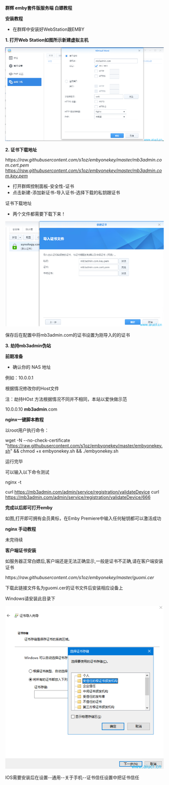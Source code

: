 **群辉 emby套件版服务端 白嫖教程**

**安装教程**

- 在群辉中安装好WebStation跟EMBY

**1. 打开Web Station如图所示新建虚拟主机**

![](./%E7%BE%A4%E8%BE%89emby%E5%A5%97%E4%BB%B6%E7%89%88%E6%9C%8D%E5%8A%A1%E7%AB%AF%20%E7%99%BD%E5%AB%96%E6%95%99%E7%A8%8B.assets/clipboard.png)

**2. 证书下载地址**

https:*//raw.githubusercontent.com/s1oz/embyonekey/master/mb3admin.com.cert.pem* [https:*//raw.githubusercontent.com/s1oz/embyonekey/master/mb3admin.com.key.pem*](https://raw.githubusercontent.com/s1oz/embyonekey/master/mb3admin.com.key.pem)

- 打开群辉控制面板-安全性-证书
- 点击新建-添加新证书-导入证书-选择下载的私钥跟证书

证书下载地址

- 两个文件都需要下载下来！

![](./%E7%BE%A4%E8%BE%89emby%E5%A5%97%E4%BB%B6%E7%89%88%E6%9C%8D%E5%8A%A1%E7%AB%AF%20%E7%99%BD%E5%AB%96%E6%95%99%E7%A8%8B.assets/clipboard-16377215057034.png)

保存后在配置中将mb3admin.com的证书设置为刚导入的的证书

**3. 劫持mb3admin伪站**

**前期准备**

- 确认你的 NAS 地址

例如：10.0.0.1

根据情况修改你的Host文件

注：劫持HOst 方法根据情况不同并不相同，本站以爱快做示范

10.0.0.10 **mb3admin**.com

**nginx一键脚本教程**

以root用户执行命令：

wget -N --no-check-certificate "https://raw.githubusercontent.com/s1oz/embyonekey/master/embyonekey.sh" && chmod +x embyonekey.sh && ./embyonekey.sh

运行完毕

可以输入以下命令测试

nginx -t

curl https://mb3admin.com/admin/service/registration/validateDevice curl https://mb3admin.com/admin/service/registration/validateDevice/666

**完成以后即可打开emby**

如图,打开即可拥有会员黄标，在Emby Premiere中输入任何秘钥都可以激活成功 

**nginx 手动教程**

未完待续

**客户端证书安装**

如服务器正常白嫖后,客户端还是无法正确显示,一般是证书不正确,请在客户端安装证书

https:*//raw.githubusercontent.com/s1oz/embyonekey/master/guomi.cer* 

下载此链接文件名为guomi.cer的证书文件后安装相应设备上

Windows请安装此目录下

![](./%E7%BE%A4%E8%BE%89emby%E5%A5%97%E4%BB%B6%E7%89%88%E6%9C%8D%E5%8A%A1%E7%AB%AF%20%E7%99%BD%E5%AB%96%E6%95%99%E7%A8%8B.assets/clipboard-16377216143937.png)

IOS需要安装后在设置--通用--关于手机--证书信任设置中把证书信任